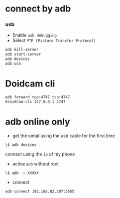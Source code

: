 # connect by adb
### usb
- Enable `usb debugging`
- Select `PTP (Picture Transfer Protocol)`
```bash
adb kill-server
adb start-server
adb devices
adb usb
```
# Doidcam cli
```bash
adb forward tcp:4747 tcp:4747
droidcam-cli 127.0.0.1 4747
```

# adb online only
- get the serial using the usb cable for the first time
```
\$ adb devices
```
connect using the `ip` of my phone

- active `adb` without root
```bash
\$ adb -s XXXXX
```
- connect
```bash
adb connect 192.168.82.207:5555
```


